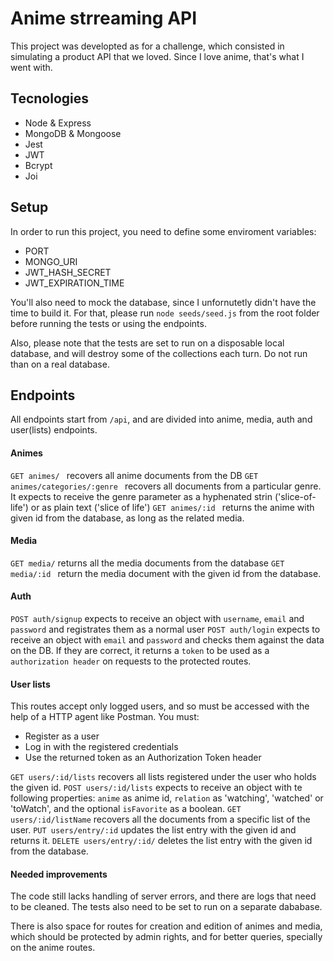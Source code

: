 # Anime strreaming API

This project was developted as for a challenge, which consisted in simulating a product API that we loved. Since I love anime, that's what I went with.

## Tecnologies

- Node & Express
- MongoDB & Mongoose
- Jest
- JWT
- Bcrypt
- Joi

## Setup
In order to run this project, you need to define some enviroment variables:

- PORT
- MONGO_URI
- JWT_HASH_SECRET
- JWT_EXPIRATION_TIME

You'll also need to mock the database, since I unfornutetly didn't have the time to build it. For that, please run ```node seeds/seed.js``` from the root folder before running the tests or using the endpoints.

Also, please note that the tests are set to run on a disposable local database, and will destroy some of the collections each turn. Do not run than on a real database.

## Endpoints
All endpoints start from ```/api```, and are divided into anime, media, auth and user(lists) endpoints.
#### Animes
```GET animes/ ``` recovers all anime documents from the DB
```GET animes/categories/:genre ``` recovers all documents from a particular genre. It expects to receive the genre parameter as a hyphenated strin ('slice-of-life') or as plain text ('slice of life')
```GET animes/:id ``` returns the anime with given id from the database, as long as the related media.
#### Media
```GET media/``` returns all the media documents from the database
```GET media/:id ``` return the media document with the given id from the database.
#### Auth
```POST auth/signup``` expects to receive an object with `username`, `email` and `password` and registrates them as a normal user
```POST auth/login``` expects to receive an object with `email` and `password` and checks them against the data on the DB. If they are correct, it returns a `token` to be used as a `authorization header` on requests to the protected routes.

#### User lists
This routes accept only logged users, and so must be accessed with the help of a HTTP agent like Postman. You must: 
- Register as a user
- Log in with the registered credentials
- Use the returned token as an Authorization Token header

```GET users/:id/lists``` recovers all lists registered under the user who holds the given id.
```POST users/:id/lists``` expects to receive an object with te following properties: `anime` as anime id, `relation` as 'watching', 'watched' or 'toWatch', and the optional `isFavorite` as a boolean.
```GET users/:id/listName``` recovers all the documents from a specific list of the user.
```PUT users/entry/:id``` updates the list entry with the given id and returns it.
```DELETE users/entry/:id/``` deletes the list entry with the given id from the database.

#### Needed improvements
The code still lacks handling of server errors, and there are logs that need to be cleaned. The tests also need to be set to run on a separate dababase.

There is also space for routes for creation and edition of animes and media, which should be protected by admin rights, and for better queries, specially on the anime routes.